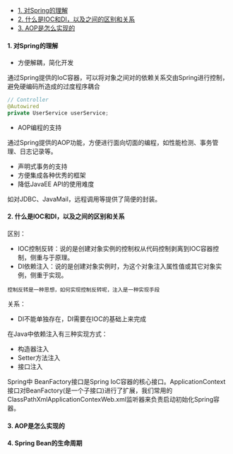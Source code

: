 - [1. 对Spring的理解](#1-对spring的理解)
- [2. 什么是IOC和DI，以及之间的区别和关系](#2-什么是ioc和di以及之间的区别和关系)
- [3. AOP是怎么实现的](#3-aop是怎么实现的)

#### 1. 对Spring的理解

- 方便解耦，简化开发

通过Spring提供的IoC容器，可以将对象之间对的依赖关系交由Spring进行控制，避免硬编码所造成的过度程序耦合

```java
// Controller
@Autowired
private UserService userService;
```

- AOP编程的支持 

通过Spring提供的AOP功能，方便进行面向切面的编程，如性能检测、事务管理、日志记录等。

- 声明式事务的支持
- 方便集成各种优秀的框架
- 降低JavaEE API的使用难度

如对JDBC、JavaMail，远程调用等提供了简便的封装。

#### 2. 什么是IOC和DI，以及之间的区别和关系

区别：

- IOC控制反转：说的是创建对象实例的控制权从代码控制剥离到IOC容器控制，侧重与于原理。
- DI依赖注入：说的是创建对象实例时，为这个对象注入属性值或其它对象实例，侧重于实现。

`控制反转是一种思想，如何实现控制反转呢，注入是一种实现手段`

关系：

- DI不能单独存在，DI需要在IOC的基础上来完成

在Java中依赖注入有三种实现方式：

- 构造器注入
- Setter方法注入
- 接口注入

Spring中 BeanFactory接口是Spring IoC容器的核心接口。ApplicationContext接口对BeanFactory(是一个子接口)进行了扩展，我们常用的ClassPathXmlApplicationContexWeb.xml监听器来负责启动初始化Spring容器。

#### 3. AOP是怎么实现的

#### 4. Spring Bean的生命周期